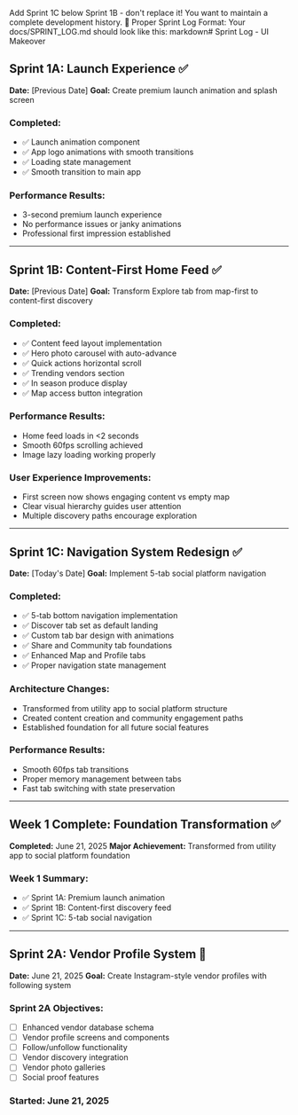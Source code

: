 Add Sprint 1C below Sprint 1B - don't replace it! You want to maintain a complete development history.
📝 Proper Sprint Log Format:
Your docs/SPRINT_LOG.md should look like this:
markdown# Sprint Log - UI Makeover

## Sprint 1A: Launch Experience ✅
**Date:** [Previous Date]
**Goal:** Create premium launch animation and splash screen

### Completed:
- ✅ Launch animation component
- ✅ App logo animations with smooth transitions
- ✅ Loading state management
- ✅ Smooth transition to main app

### Performance Results:
- 3-second premium launch experience
- No performance issues or janky animations
- Professional first impression established

---

## Sprint 1B: Content-First Home Feed ✅
**Date:** [Previous Date]
**Goal:** Transform Explore tab from map-first to content-first discovery

### Completed:
- ✅ Content feed layout implementation
- ✅ Hero photo carousel with auto-advance
- ✅ Quick actions horizontal scroll
- ✅ Trending vendors section
- ✅ In season produce display
- ✅ Map access button integration

### Performance Results:
- Home feed loads in <2 seconds
- Smooth 60fps scrolling achieved
- Image lazy loading working properly

### User Experience Improvements:
- First screen now shows engaging content vs empty map
- Clear visual hierarchy guides user attention
- Multiple discovery paths encourage exploration

---

## Sprint 1C: Navigation System Redesign ✅
**Date:** [Today's Date]
**Goal:** Implement 5-tab social platform navigation

### Completed:
- ✅ 5-tab bottom navigation implementation
- ✅ Discover tab set as default landing
- ✅ Custom tab bar design with animations
- ✅ Share and Community tab foundations
- ✅ Enhanced Map and Profile tabs
- ✅ Proper navigation state management

### Architecture Changes:
- Transformed from utility app to social platform structure
- Created content creation and community engagement paths
- Established foundation for all future social features

### Performance Results:
- Smooth 60fps tab transitions
- Proper memory management between tabs
- Fast tab switching with state preservation

---
## Week 1 Complete: Foundation Transformation ✅
**Completed:** June 21, 2025
**Major Achievement:** Transformed from utility app to social platform foundation

### Week 1 Summary:
- ✅ Sprint 1A: Premium launch animation
- ✅ Sprint 1B: Content-first discovery feed  
- ✅ Sprint 1C: 5-tab social navigation

---

## Sprint 2A: Vendor Profile System 🔄
**Date:** June 21, 2025
**Goal:** Create Instagram-style vendor profiles with following system

### Sprint 2A Objectives:
- [ ] Enhanced vendor database schema
- [ ] Vendor profile screens and components  
- [ ] Follow/unfollow functionality
- [ ] Vendor discovery integration
- [ ] Vendor photo galleries
- [ ] Social proof features

### Started: June 21, 2025

